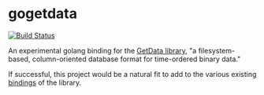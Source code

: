 # gogetdata
[![Build Status](https://travis-ci.org/joefowler/gogetdata.svg?branch=master)](https://travis-ci.org/joefowler/gogetdata)

An experimental golang binding for the [GetData library](http://getdata.sourceforge.net/), "a filesystem-based, column-oriented database format for time-ordered binary data."

If successful, this project would be a natural fit to add to the various existing [bindings](http://getdata.sourceforge.net/bindings.html) of the library.
